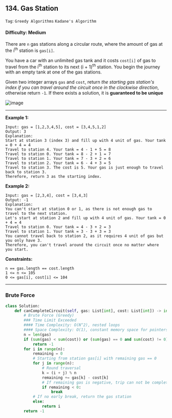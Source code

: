 ## 134. Gas Station

```Tag```: ```Greedy Algorithms``` ```Kadane's Algorithm```

#### Difficulty: Medium

There are ```n``` gas stations along a circular route, where the amount of gas at the i<sup>th</sup> station is ```gas[i]```.

You have a car with an unlimited gas tank and it costs ```cost[i]``` of gas to travel from the i<sup>th</sup> station to its next (i + 1)<sup>th</sup> station. You begin the journey with an empty tank at one of the gas stations.

Given two integer arrays ```gas``` and ```cost```, return _the starting gas station's index if you can travel around the circuit once in the clockwise direction_, otherwise return ```-1```. If there exists a solution, it is __guaranteed to be unique__

![image](https://user-images.githubusercontent.com/35042430/211134538-5cb35184-b54f-40cf-97a9-ff6a290d9ffc.png)

---

__Example 1:__
```
Input: gas = [1,2,3,4,5], cost = [3,4,5,1,2]
Output: 3
Explanation:
Start at station 3 (index 3) and fill up with 4 unit of gas. Your tank = 0 + 4 = 4
Travel to station 4. Your tank = 4 - 1 + 5 = 8
Travel to station 0. Your tank = 8 - 2 + 1 = 7
Travel to station 1. Your tank = 7 - 3 + 2 = 6
Travel to station 2. Your tank = 6 - 4 + 3 = 5
Travel to station 3. The cost is 5. Your gas is just enough to travel back to station 3.
Therefore, return 3 as the starting index.
```

__Example 2:__
```
Input: gas = [2,3,4], cost = [3,4,3]
Output: -1
Explanation:
You can't start at station 0 or 1, as there is not enough gas to travel to the next station.
Let's start at station 2 and fill up with 4 unit of gas. Your tank = 0 + 4 = 4
Travel to station 0. Your tank = 4 - 3 + 2 = 3
Travel to station 1. Your tank = 3 - 3 + 3 = 3
You cannot travel back to station 2, as it requires 4 unit of gas but you only have 3.
Therefore, you can't travel around the circuit once no matter where you start.
```

__Constraints:__
```
n == gas.length == cost.length
1 <= n <= 105
0 <= gas[i], cost[i] <= 104
```

---

### Brute Force 

```Python
class Solution:
    def canCompleteCircuit(self, gas: List[int], cost: List[int]) -> int:
        # Brute Force (Greedy)
        ### Time Limit Exceeded
        #### Time Complexity: O(N^2), nested loops
        #### Space Complexity: O(1), constant memory space for pointers
        n = len(gas)
        if (sum(gas) < sum(cost)) or (sum(gas) == 0 and sum(cost) != 0):
            return -1
        for i in range(n):
            remaining = 0
            # Starting from station gas[i] with remaining gas == 0
            for j in range(n):
                # Round traversal
                k = (i + j) % n
                remaining += gas[k] - cost[k]
                # If remaining gas is negative, trip can not be completed, break out of the loop for next gas station
                if remaining < 0:
                    break
            # If no early break, return the gas station
            else:
                return i
        return -1
```
